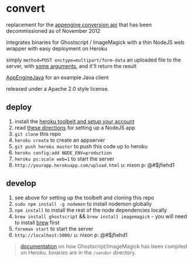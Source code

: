 convert
=======

replacement for the [appengine conversion api](https://developers.google.com/appengine/docs/java/conversion/) that has been decommissioned as of November 2012

integrates binaries for Ghostscript / ImageMagick with a thin NodeJS web wrapper with easy deployment on Heroku

simply ```method=POST enctype=multipart/form-data``` an uploaded file to the server, with [some arguments](https://github.com/lookfirst/convert/blob/master/public/upload.html), and it'll return the result

[AppEngineJava](https://github.com/lookfirst/convert/wiki/AppEngineJava) for an example Java client

released under a Apache 2.0 style license.

deploy
------

1. install the [heroku toolbelt and setup your account](https://devcenter.heroku.com/articles/quickstart)
1. read [these directions](https://devcenter.heroku.com/articles/nodejs) for setting up a NodeJS app
1. ```git clone``` this repo
1. ```heroku create``` to create an appserver
1. ```git push heroku master``` to push this code up to heroku
1. ```heroku config:add NODE_ENV=production```
1. ```heroku ps:scale web=1``` to start the server
1. ```http://yourapp.herokuapp.com/upload.html``` u: nixon p: @#$jfiehd1

develop
-------

1. see above for setting up the toolbelt and cloning this repo
1. ```sudo npm install -g nodemon``` to install nodemon globally
1. ```npm install``` to install the rest of the node dependencies locally
1. ```brew install ghostscript``` && ```brew install imagemagick``` - you will need to install [brew](http://mxcl.github.com/homebrew/) first
1. ```foreman start``` to start the server
1. ```http://localhost:5000/``` u: nixon p: @#$jfiehd1

> [documentation](https://github.com/lookfirst/convert/wiki/Compile) on how Ghostscript/ImageMagick has been compiled on Heroku. binaries are in the ```/vendor``` directory.